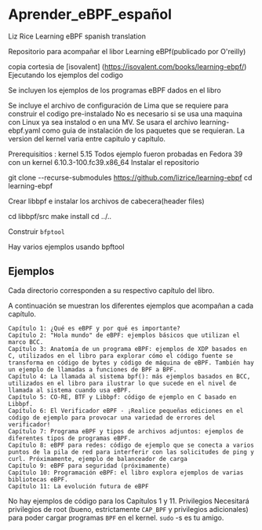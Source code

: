 # Aprender_eBPF_español
Liz Rice Learning eBPF spanish translation 



Repositorio para acompañar el libor Learning eBPf(publicado por O'reilly)

copia cortesia de [isovalent] (https://isovalent.com/books/learning-ebpf/)
Ejecutando los ejemplos del codigo

Se incluyen los ejemplos de los programas eBPF dados en el libro

Se incluye el archivo de configuración de Lima que se requiere para construir el codigo pre-instalado
No es necesario si se usa una maquina con Linux ya sea instalod o en una MV.
Se usara el archivo learning-ebpf.yaml como guia de instalación de los paquetes que se requieran.
La version del kernel varia entre capitulo y capitulo.

Prerequisitios : kernel 5.15
Todos ejemplo fueron probadas en Fedora 39 con un kernel 6.10.3-100.fc39.x86_64
Instalar el repositorio

git clone --recurse-submodules https://github.com/lizrice/learning-ebpf
cd learning-ebpf

Crear libbpf e instalar los archivos de cabecera(header files)

cd libbpf/src
make install 
cd ../..

Construir `bfptool`

Hay varios ejemplos usando bpftool

## Ejemplos
Cada directorio corresponden a su respectivo capítulo del libro.

A continuación se muestran los diferentes ejemplos que acompañan a cada capítulo.

    Capítulo 1: ¿Qué es eBPF y por qué es importante?
    Capítulo 2: "Hola mundo" de eBPF: ejemplos básicos que utilizan el marco BCC.
    Capítulo 3: Anatomía de un programa eBPF: ejemplos de XDP basados ​​en C, utilizados en el libro para explorar cómo el código fuente se transforma en código de bytes y código de máquina de eBPF. También hay un ejemplo de llamadas a funciones de BPF a BPF.
    Capítulo 4: La llamada al sistema bpf(): más ejemplos basados ​​en BCC, utilizados en el libro para ilustrar lo que sucede en el nivel de llamada al sistema cuando usa eBPF.
    Capítulo 5: CO-RE, BTF y Libbpf: código de ejemplo en C basado en Libbpf.
    Capítulo 6: El Verificador eBPF - ¡Realice pequeñas ediciones en el código de ejemplo para provocar una variedad de errores del verificador!
    Capítulo 7: Programa eBPF y tipos de archivos adjuntos: ejemplos de diferentes tipos de programas eBPF.
    Capítulo 8: eBPF para redes: código de ejemplo que se conecta a varios puntos de la pila de red para interferir con las solicitudes de ping y curl. Próximamente, ejemplo de balanceador de carga
    Capítulo 9: eBPF para seguridad (próximamente)
    Capítulo 10: Programación eBPF: el libro explora ejemplos de varias bibliotecas eBPF.
    Capítulo 11: La evolución futura de eBPF

No hay ejemplos de código para los Capítulos 1 y 11.
Privilegios
Necesitará privilegios de root (bueno, estrictamente `CAP_BPF` y privilegios adicionales) para poder cargar programas `BPF` en el kernel. `sudo` -s es tu amigo.

